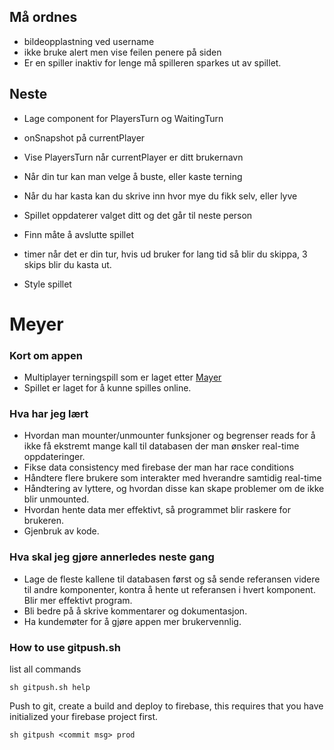 ## Må ordnes
- bildeopplastning ved username
- ikke bruke alert men vise feilen penere på siden
- Er en spiller inaktiv for lenge må spilleren sparkes ut av spillet.

## Neste
- Lage component for PlayersTurn og WaitingTurn
- onSnapshot på currentPlayer
- Vise PlayersTurn når currentPlayer er ditt brukernavn

- Når din tur kan man velge å buste, eller kaste terning
- Når du har kasta kan du skrive inn hvor mye du fikk selv, eller lyve
- Spillet oppdaterer valget ditt og det går til neste person

- Finn måte å avslutte spillet
- timer når det er din tur, hvis ud bruker for lang tid så blir du skippa, 3 skips blir du kasta ut.

- Style spillet



# Meyer

### Kort om appen
- Multiplayer terningspill som er laget etter <a href="https://da.wikipedia.org/wiki/Meyer_(terningspil)">Mayer</a>
- Spillet er laget for å kunne spilles online.

### Hva har jeg lært
- Hvordan man mounter/unmounter funksjoner og begrenser reads for å ikke få ekstremt mange kall til databasen der man ønsker real-time oppdateringer.
- Fikse data consistency med firebase der man har race conditions
- Håndtere flere brukere som interakter med hverandre samtidig real-time
- Håndtering av lyttere, og hvordan disse kan skape problemer om de ikke blir unmounted.
- Hvordan hente data mer effektivt, så programmet blir raskere for brukeren.
- Gjenbruk av kode.

### Hva skal jeg gjøre annerledes neste gang
- Lage de fleste kallene til databasen først og så sende referansen videre til andre komponenter, kontra å hente ut referansen i hvert komponent. Blir mer effektivt program.
- Bli bedre på å skrive kommentarer og dokumentasjon.
- Ha kundemøter for å gjøre appen mer brukervennlig.

### How to use gitpush.sh
list all commands
```
sh gitpush.sh help
```
Push to git, create a build and deploy to firebase, this requires that you have initialized your firebase project first.
```
sh gitpush <commit msg> prod
```